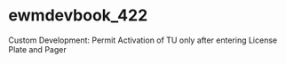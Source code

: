 # ewmdevbook_422
Custom Development: Permit Activation of TU only after entering License Plate and Pager
